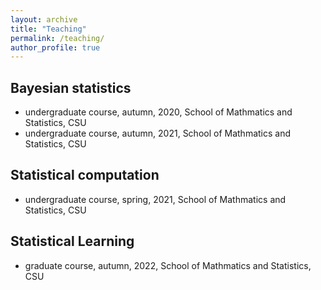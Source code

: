 ```yaml
---
layout: archive
title: "Teaching"
permalink: /teaching/
author_profile: true
---
```


## Bayesian statistics
- undergraduate course, autumn, 2020, School of Mathmatics and Statistics, CSU
- undergraduate course, autumn, 2021, School of Mathmatics and Statistics, CSU
  
## Statistical computation
- undergraduate course, spring, 2021, School of Mathmatics and Statistics, CSU

## Statistical Learning
- graduate course, autumn, 2022, School of Mathmatics and Statistics, CSU